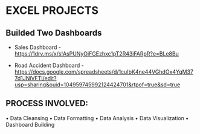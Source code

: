 # EXCEL PROJECTS

## Builded Two Dashboards

* Sales Dashboard - https://1drv.ms/x/s!AsPUNyOiFGEzhxc1pT2R43iFARpR?e=BLe8Bu

* Road Accident Dashboard - https://docs.google.com/spreadsheets/d/1cuIbK4ne44VGhdOx4YqM377d1JNiVFTi/edit?usp=sharing&ouid=104959745992124424701&rtpof=true&sd=true

##  PROCESS INVOLVED:
•	Data Cleansing
•	Data Formatting
•	Data Analysis
•	Data Visualization
•	Dashboard Building

  
